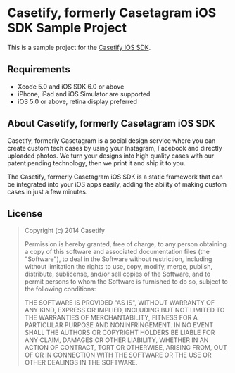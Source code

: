 Casetify, formerly Casetagram iOS SDK Sample Project
=================================

This is a sample project for the [Casetify iOS SDK](https://github.com/casetagram/casetagram-ios-sdk).

Requirements
------------

* Xcode 5.0 and iOS SDK 6.0 or above
* iPhone, iPad and iOS Simulator are supported
* iOS 5.0 or above, retina display preferred

About Casetify, formerly Casetagram iOS SDK
------------------------

Casetify, formerly Casetagram is a social design service where you can create custom tech cases by using your Instagram, Facebook and directly uploaded photos. We turn your designs into high quality cases with our patent pending technology, then we print it and ship it to you. 

The Casetify, formerly Casetagram iOS SDK is a static framework that can be integrated into your iOS apps easily, adding the ability of making custom cases in just a few minutes.

License
-------

> Copyright (c) 2014 Casetify
> 
> Permission is hereby granted, free of charge, to any person obtaining a copy of this software and associated documentation files (the "Software"), to deal in the Software without restriction, including without limitation the rights to use, copy, modify, merge, publish, distribute, sublicense, and/or sell copies of the Software, and to permit persons to whom the Software is furnished to do so, subject to the following conditions:  
> 
> THE SOFTWARE IS PROVIDED "AS IS", WITHOUT WARRANTY OF ANY KIND, EXPRESS OR IMPLIED, INCLUDING BUT NOT LIMITED TO THE WARRANTIES OF MERCHANTABILITY, FITNESS FOR A PARTICULAR PURPOSE AND NONINFRINGEMENT. IN NO EVENT SHALL THE AUTHORS OR COPYRIGHT HOLDERS BE LIABLE FOR ANY CLAIM, DAMAGES OR OTHER LIABILITY, WHETHER IN AN ACTION OF CONTRACT, TORT OR OTHERWISE, ARISING FROM, OUT OF OR IN CONNECTION WITH THE SOFTWARE OR THE USE OR OTHER DEALINGS IN THE SOFTWARE.
